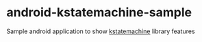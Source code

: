 # android-kstatemachine-sample
Sample android application to show [kstatemachine](https://github.com/nsk90/kstatemachine) library features
